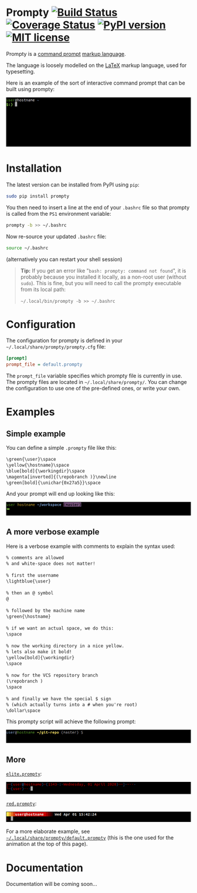 Prompty [![Build Status](https://travis-ci.org/ltn100/prompty.svg?branch=develop)](https://travis-ci.org/ltn100/prompty)
[![Coverage Status](https://coveralls.io/repos/ltn100/prompty/badge.svg?service=github)](https://coveralls.io/github/ltn100/prompty) [![PyPI version](https://badge.fury.io/py/prompty.svg)](https://pypi.org/project/prompty/) [![MIT license](http://img.shields.io/badge/license-MIT-blue.svg)](http://opensource.org/licenses/MIT)
=======

Prompty is a [command prompt](https://en.wikipedia.org/wiki/Command-line_interface#Command_prompt) [markup language](https://en.wikipedia.org/wiki/Markup_language).

The language is loosely modelled on the [LaTeX](https://en.wikipedia.org/wiki/LaTeX) markup language, used for typesetting.

Here is an example of the sort of interactive command prompt that can be built using prompty:

![prompty demonstration](./img/demo.gif)


# Installation

The latest version can be installed from PyPI using `pip`:

```bash
sudo pip install prompty
```

You then need to insert a line at the end of your `.bashrc` file so that prompty is called from the `PS1` environment variable:

```bash
prompty -b >> ~/.bashrc
```

Now re-source your updated `.bashrc` file:

```bash
source ~/.bashrc
```
(alternatively you can restart your shell session)


> **Tip:** If you get an error like "`bash: prompty: command not found`", it is probably because you installed it locally, as a non-root user (without `sudo`). This is fine, but you will need to call the prompty executable from its local path:
>
> `~/.local/bin/prompty -b >> ~/.bashrc`


# Configuration

The configuration for prompty is defined in your `~/.local/share/prompty/prompty.cfg` file:

```cfg
[prompt]
prompt_file = default.prompty
```

The `prompt_file` variable specifies which prompty file is currently in use. The prompty files are located in `~/.local/share/prompty/`. You can change the configuration to use one of the pre-defined ones, or write your own.


# Examples

## Simple example

You can define a simple `.prompty` file like this:

```TeX
\green{\user}\space
\yellow{\hostname}\space
\blue[bold]{\workingdir}\space
\magenta[inverted]{(\repobranch )}\newline
\green[bold]{\unichar{0x27a5}}\space
```

And your prompt will end up looking like this:

![example](./img/example1.gif)


## A more verbose example

Here is a verbose example with comments to explain the syntax used:

```TeX
% comments are allowed
% and white-space does not matter!

% first the username
\lightblue{\user}

% then an @ symbol
@

% followed by the machine name
\green{\hostname}

% if we want an actual space, we do this:
\space

% now the working directory in a nice yellow.
% lets also make it bold!
\yellow[bold]{\workingdir}
\space

% now for the VCS repository branch
(\repobranch )
\space

% and finally we have the special $ sign
% (which actually turns into a # when you're root)
\dollar\space
```

This prompty script will achieve the following prompt:

![example](./img/example2.gif)


## More

[`elite.prompty`](./skel/elite.prompty):

![elite](./img/elite.png)


[`red.prompty`](./skel/red.prompty):

![red](./img/red.png)

For a more elaborate example, see [`~/.local/share/prompty/default.prompty`](./skel/default.prompty) (this is the one used for the animation at the top of this page).


# Documentation

Documentation will be coming soon...
